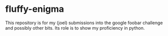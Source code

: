 # fluffy-enigma
This repository is for my (joel) submissions into the google foobar challenge and possibly other bits.
Its role is to show my proficiency in python.
